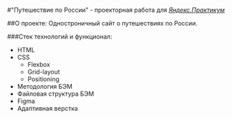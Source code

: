 #"Путешествие по России" - проекторная работа для *[Яндекс.Практикум](https://practicum.yandex.ru/)*

##О проекте:
Одностроничный сайт о путешествиях по России.

###Стек технологий и функционал:
 * HTML
  * CSS 
    * Flexbox
    * Grid-layout
    * Positioning
  * Методология БЭМ
  * Файловая структура БЭМ
  * Figma
  * Адаптивная верстка


